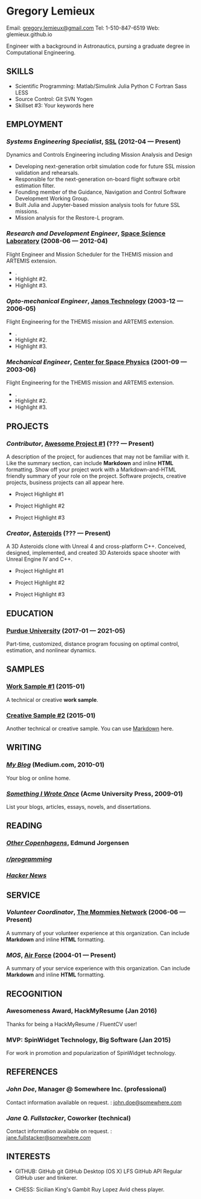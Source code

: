 Gregory Lemieux
============
Email: gregory.lemieux@gmail.com
Tel: 1-510-847-6519
Web: glemieux.github.io

Engineer with a background in Astronautics, pursing a graduate degree in Computational Engineering.  

## SKILLS

  - Scientific Programming: Matlab/Simulink Julia Python C Fortran Sass LESS 
  - Source Control: Git SVN Yogen 
  - Skillset #3: Your keywords here 

## EMPLOYMENT

### *Systems Engineering Specialist*, [SSL](http://sslmda.com) (2012-04 — Present)

Dynamics and Controls Engineering including Mission Analysis and Design
  - Developing next-generation orbit simulation code for future SSL mission validation and rehearsals.
  - Responsible for the next-generation on-board flight software orbit estimation filter.
  - Founding member of the Guidance, Navigation and Control Software Development Working Group.
  - Built Julia and Jupyter-based mission analysis tools for future SSL missions.
  - Mission analysis for the Restore-L program.

### *Research and Development Engineer*, [Space Science Laboratory](http://www.ssl.berkeley.edu/) (2008-06 — 2012-04)

Flight Engineer and Mission Scheduler for the THEMIS mission and ARTEMIS extension.
  - .
  - Highlight #2.
  - Highlight #3.

### *Opto-mechanical Engineer*, [Janos Technology](http://www.janostech.com/) (2003-12 — 2006-05)

Flight Engineering for the THEMIS mission and ARTEMIS extension.
  - .
  - Highlight #2.
  - Highlight #3.

### *Mechanical Engineer*, [Center for Space Physics](https://www.bu.edu/csp/) (2001-09 — 2003-06)

Flight Engineering for the THEMIS mission and ARTEMIS extension.
  - .
  - Highlight #2.
  - Highlight #3.


## PROJECTS

### *Contributor*, [Awesome Project #1](http://project-page.org) (??? — Present)

A description of the project, for audiences that may not be familiar with it. Like the summary section, can include **Markdown** and inline <strong>HTML</strong> formatting.
Show off your project work with a Markdown-and-HTML friendly summary of your role on the project. Software projects, creative projects, business projects can all appear here.
  - Project Highlight #1

  - Project Highlight #2

  - Project Highlight #3


### *Creator*, [Asteroids](http://asteroids-demo.org) (??? — Present)

A 3D Asteroids clone with Unreal 4 and cross-platform C++.
Conceived, designed, implemented, and created 3D Asteroids space shooter with Unreal Engine IV and C++.
  - Project Highlight #1

  - Project Highlight #2

  - Project Highlight #3




## EDUCATION

### [Purdue University](https://engineering.purdue.edu/ProEd/programs/masters-degrees/interdisciplinary-engineering) (2017-01 — 2021-05)

Part-time, customized, distance program focusing on optimal control, estimation, and nonlinear dynamics.




## SAMPLES

### [Work Sample #1](http://project-repo.com) (2015-01)

A technical or creative **work sample**.

### [Creative Sample #2](http://project-repo.com) (2015-01)

Another technical or creative sample. You can use [Markdown](https://daringfireball.net/projects/markdown/) here.


## WRITING

### ***[My Blog](http://coding-snorer.com)*** (Medium.com, 2010-01)
Your blog or online home.

### ***[Something I Wrote Once](http://codeproject.com/something-i-wrote-once)*** (Acme University Press, 2009-01)
List your blogs, articles, essays, novels, and dissertations.


## READING

### [*Other Copenhagens*](http://www.amazon.com/Other-Copenhagens-And-Stories/dp/0984749209), Edmund Jorgensen

### [*r/programming*](https://www.reddit.com/r/programming)

### [*Hacker News*](https://news.ycombinator.com/)


## SERVICE

### *Volunteer Coordinator*, [The Mommies Network](http://themommiesnetwork.org) (2006-06 — Present)

A summary of your volunteer experience at this organization. Can include **Markdown** and inline <strong>HTML</strong> formatting.

### *MOS*, [Air Force](https://service-website.mil) (2004-01 — Present)

A summary of your service experience with this organization. Can include **Markdown** and inline <strong>HTML</strong> formatting.


## RECOGNITION

### Awesomeness Award, HackMyResume (Jan 2016)
Thanks for being a HackMyResume / FluentCV user!

### MVP: SpinWidget Technology, Big Software (Jan 2015)
For work in promotion and popularization of SpinWidget technology.




## REFERENCES

### *John Doe*, Manager @ Somewhere Inc. (professional)
Contact information available on request.
: john.doe@somewhere.com

### *Jane Q. Fullstacker*, Coworker (technical)
Contact information available on request.
: jane.fullstacker@somewhere.com


## INTERESTS

- GITHUB: GitHub git GitHub Desktop (OS X) LFS GitHub API 
Regular GitHub user and tinkerer.

- CHESS: Sicilian King's Gambit Ruy Lopez 
Avid chess player.



